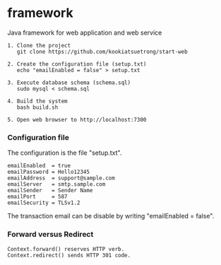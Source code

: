 # framework
Java framework for web application and web service

```
1. Clone the project
   git clone https://github.com/kookiatsuetrong/start-web

2. Create the configuration file (setup.txt)
   echo "emailEnabled = false" > setup.txt

3. Execute database schema (schema.sql)
   sudo mysql < schema.sql

4. Build the system
   bash build.sh

5. Open web browser to http://localhost:7300
```

### Configuration file

The configuration is the file "setup.txt".

```
emailEnabled  = true
emailPassword = Hello12345
emailAddress  = support@sample.com
emailServer   = smtp.sample.com
emailSender   = Sender Name
emailPort     = 587
emailSecurity = TLSv1.2
```

The transaction email can be disable by
writing "emailEnabled = false".

### Forward versus Redirect

```
Context.forward() reserves HTTP verb.
Context.redirect() sends HTTP 301 code.
```
